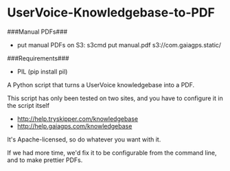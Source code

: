 UserVoice-Knowledgebase-to-PDF
==============================

###Manual PDFs###

 * put manual PDFs on S3: s3cmd put manual.pdf s3://com.gaiagps.static/

###Requirements###

 * PIL (pip install pil)

A Python script that turns a UserVoice knowledgebase into a PDF.

This script has only been tested on two sites, and you have to configure it in the script itself

 * http://help.tryskipper.com/knowledgebase
 * http://help.gaiagps.com/knowledgebase
 
It's Apache-licensed, so do whatever you want with it. 

If we had more time, we'd fix it to be configurable from the command line, and to make prettier PDFs.
